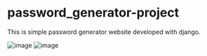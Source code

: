 # password_generator-project

This is simple password generator website developed with django.

![image](https://user-images.githubusercontent.com/45243489/134380235-d9538d18-58cd-41e1-9388-3aa994d89c6c.JPG)
![image](https://user-images.githubusercontent.com/45243489/134380771-6ab98fa5-fece-4412-902a-1dfcadaec112.png)


